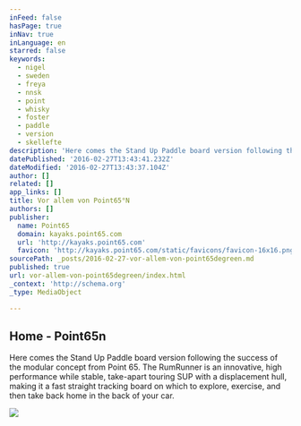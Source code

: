 ```yaml
---
inFeed: false
hasPage: true
inNav: true
inLanguage: en
starred: false
keywords:
  - nigel
  - sweden
  - freya
  - nnsk
  - point
  - whisky
  - foster
  - paddle
  - version
  - skellefte
description: 'Here comes the Stand Up Paddle board version following the success of the modular concept from Point 65. The RumRunner is an innovative, high performance while stable, take-apart touring SUP with a displacement hull, making it a fast straight tracking board on which to explore, exercise, and then take back home in the back of your car.'
datePublished: '2016-02-27T13:43:41.232Z'
dateModified: '2016-02-27T13:43:37.104Z'
author: []
related: []
app_links: []
title: Vor allem von Point65°N
authors: []
publisher:
  name: Point65
  domain: kayaks.point65.com
  url: 'http://kayaks.point65.com'
  favicon: 'http://kayaks.point65.com/static/favicons/favicon-16x16.png'
sourcePath: _posts/2016-02-27-vor-allem-von-point65degreen.md
published: true
url: vor-allem-von-point65degreen/index.html
_context: 'http://schema.org'
_type: MediaObject

---
```

<article style=""><h1>Home - Point65n</h1><p>Here comes the Stand Up Paddle board version following the success of the modular concept from Point 65. The RumRunner is an innovative, high performance while stable, take-apart touring SUP with a displacement hull, making it a fast straight tracking board on which to explore, exercise, and then take back home in the back of your car.</p><img src="https://s3-us-west-2.amazonaws.com/the-grid-img/p/918334f4a899941a163bd3d448668a43ed172e10.jpg" /></article>
